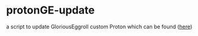 # protonGE-update
a script to update GloriousEggroll custom Proton which can be found ([here](https://github.com/GloriousEggroll/proton-ge-custom/releases))
